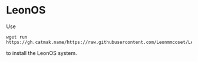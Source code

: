 # LeonOS
Use
```shell
wget run https://gh.catmak.name/https://raw.githubusercontent.com/Leonmmcoset/LeonOS/refs/heads/main/install.lua
```
to install the LeonOS system.
